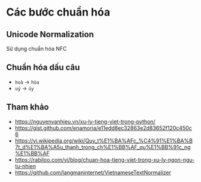 # Các bước chuẩn hóa 

## Unicode Normalization

Sử dụng chuẩn hóa NFC

## Chuẩn hóa dấu câu

* `hoà` -> `hòa`
* `uý` -> `úy`



## Tham khảo

* https://nguyenvanhieu.vn/xu-ly-tieng-viet-trong-python/
* https://gist.github.com/enamoria/e11edd8ec32863e2d83652f120c450c6
* https://vi.wikipedia.org/wiki/Quy_t%E1%BA%AFc_%C4%91%E1%BA%B7t_d%E1%BA%A5u_thanh_trong_ch%E1%BB%AF_qu%E1%BB%91c_ng%E1%BB%AF
* https://rabiloo.com/vi/blog/chuan-hoa-tieng-viet-trong-xu-ly-ngon-ngu-tu-nhien
* https://github.com/langmaninternet/VietnameseTextNormalizer